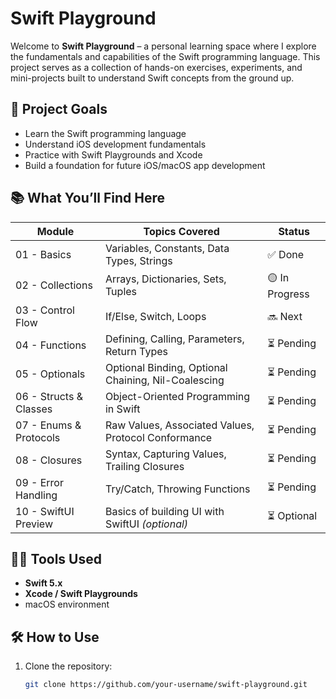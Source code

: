 # Swift Playground

Welcome to **Swift Playground** – a personal learning space where I explore the fundamentals and capabilities of the Swift programming language. This project serves as a collection of hands-on exercises, experiments, and mini-projects built to understand Swift concepts from the ground up.

## 🚀 Project Goals

- Learn the Swift programming language
- Understand iOS development fundamentals
- Practice with Swift Playgrounds and Xcode
- Build a foundation for future iOS/macOS app development

## 📚 What You’ll Find Here

| Module                 | Topics Covered                                      | Status         |
| ---------------------- | --------------------------------------------------- | -------------- |
| 01 - Basics            | Variables, Constants, Data Types, Strings           | ✅ Done        |
| 02 - Collections       | Arrays, Dictionaries, Sets, Tuples                  | 🟡 In Progress |
| 03 - Control Flow      | If/Else, Switch, Loops                              | 🔜 Next        |
| 04 - Functions         | Defining, Calling, Parameters, Return Types         | ⏳ Pending     |
| 05 - Optionals         | Optional Binding, Optional Chaining, Nil-Coalescing | ⏳ Pending     |
| 06 - Structs & Classes | Object-Oriented Programming in Swift                | ⏳ Pending     |
| 07 - Enums & Protocols | Raw Values, Associated Values, Protocol Conformance | ⏳ Pending     |
| 08 - Closures          | Syntax, Capturing Values, Trailing Closures         | ⏳ Pending     |
| 09 - Error Handling    | Try/Catch, Throwing Functions                       | ⏳ Pending     |
| 10 - SwiftUI Preview   | Basics of building UI with SwiftUI _(optional)_     | ⏳ Optional    |

## 🧑‍💻 Tools Used

- **Swift 5.x**
- **Xcode / Swift Playgrounds**
- macOS environment

## 🛠 How to Use

1. Clone the repository:
   ```bash
   git clone https://github.com/your-username/swift-playground.git
   ```
